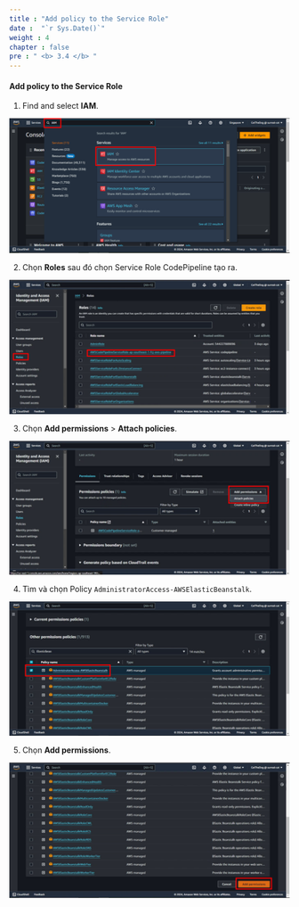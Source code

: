 ```yaml
---
title : "Add policy to the Service Role"
date :  "`r Sys.Date()`" 
weight : 4
chapter : false
pre : " <b> 3.4 </b> "
---
```


#### Add policy to the Service Role

1. Find and select **IAM**.

![0001](/images/3-CodePipeline/3.4-AddRolePolicy/0001.svg)

2. Chọn **Roles** sau đó chọn Service Role CodePipeline tạo ra.

![0002](/images/3-CodePipeline/3.4-AddRolePolicy/0002.svg)

3. Chọn **Add permissions** > **Attach policies**.

![0003](/images/3-CodePipeline/3.4-AddRolePolicy/0003.svg)

4. Tìm và chọn Policy ```AdministratorAccess-AWSElasticBeanstalk```.

![0004](/images/3-CodePipeline/3.4-AddRolePolicy/0004.svg)

5. Chọn **Add permissions**.

![0005](/images/3-CodePipeline/3.4-AddRolePolicy/0005.svg)